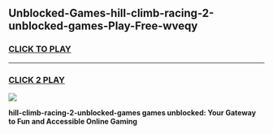 
## Unblocked-Games-hill-climb-racing-2-unblocked-games-Play-Free-wveqy
<h3>
<a href="https://premium76.site?title=hill-climb-racing-2-unblocked-games&ref=23A">CLICK TO PLAY</a></h3>
<hr>

<h3>
<a href="https://premium76.site?title=hill-climb-racing-2-unblocked-games&ref=23A">CLICK 2 PLAY</a>
  
</h3>

<a href="https://premium76.site?title=hill-climb-racing-2-unblocked-games&ref=23A"><img src="https://clearcache.store/games.png"></a>


**hill-climb-racing-2-unblocked-games games unblocked: Your Gateway to Fun and Accessible Online Gaming**
